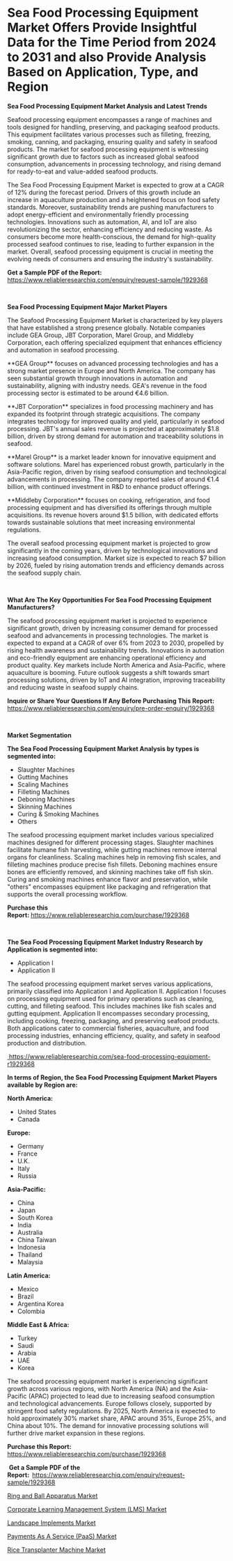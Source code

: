 <p><h1>Sea Food Processing Equipment Market Offers Provide Insightful Data for the Time Period from 2024 to 2031 and also Provide Analysis Based on Application, Type, and Region</h1></p><p><strong>Sea Food Processing Equipment Market Analysis and Latest Trends</strong></p>
<p><p>Seafood processing equipment encompasses a range of machines and tools designed for handling, preserving, and packaging seafood products. This equipment facilitates various processes such as filleting, freezing, smoking, canning, and packaging, ensuring quality and safety in seafood products. The market for seafood processing equipment is witnessing significant growth due to factors such as increased global seafood consumption, advancements in processing technology, and rising demand for ready-to-eat and value-added seafood products.</p><p>The Sea Food Processing Equipment Market is expected to grow at a CAGR of 12% during the forecast period. Drivers of this growth include an increase in aquaculture production and a heightened focus on food safety standards. Moreover, sustainability trends are pushing manufacturers to adopt energy-efficient and environmentally friendly processing technologies. Innovations such as automation, AI, and IoT are also revolutionizing the sector, enhancing efficiency and reducing waste. As consumers become more health-conscious, the demand for high-quality processed seafood continues to rise, leading to further expansion in the market. Overall, seafood processing equipment is crucial in meeting the evolving needs of consumers and ensuring the industry's sustainability.</p></p>
<p><strong>Get a Sample PDF of the Report:&nbsp;</strong> <a href="https://www.reliableresearchiq.com/enquiry/request-sample/1929368?utm_campaign=1121&utm_medium=2&utm_source=Github&utm_content=ia&utm_term=25102024&utm_id=sea-food-processing-equipment">https://www.reliableresearchiq.com/enquiry/request-sample/1929368</a></p>
<p>&nbsp;</p>
<p><strong>Sea Food Processing Equipment Major Market Players</strong></p>
<p><p>The Seafood Processing Equipment Market is characterized by key players that have established a strong presence globally. Notable companies include GEA Group, JBT Corporation, Marel Group, and Middleby Corporation, each offering specialized equipment that enhances efficiency and automation in seafood processing.</p><p>**GEA Group** focuses on advanced processing technologies and has a strong market presence in Europe and North America. The company has seen substantial growth through innovations in automation and sustainability, aligning with industry needs. GEA's revenue in the food processing sector is estimated to be around €4.6 billion.</p><p>**JBT Corporation** specializes in food processing machinery and has expanded its footprint through strategic acquisitions. The company integrates technology for improved quality and yield, particularly in seafood processing. JBT's annual sales revenue is projected at approximately $1.8 billion, driven by strong demand for automation and traceability solutions in seafood.</p><p>**Marel Group** is a market leader known for innovative equipment and software solutions. Marel has experienced robust growth, particularly in the Asia-Pacific region, driven by rising seafood consumption and technological advancements in processing. The company reported sales of around €1.4 billion, with continued investment in R&D to enhance product offerings.</p><p>**Middleby Corporation** focuses on cooking, refrigeration, and food processing equipment and has diversified its offerings through multiple acquisitions. Its revenue hovers around $1.5 billion, with dedicated efforts towards sustainable solutions that meet increasing environmental regulations.</p><p>The overall seafood processing equipment market is projected to grow significantly in the coming years, driven by technological innovations and increasing seafood consumption. Market size is expected to reach $7 billion by 2026, fueled by rising automation trends and efficiency demands across the seafood supply chain.</p></p>
<p>&nbsp;</p>
<p><strong>What Are The Key Opportunities For Sea Food Processing Equipment Manufacturers?</strong></p>
<p><p>The seafood processing equipment market is projected to experience significant growth, driven by increasing consumer demand for processed seafood and advancements in processing technologies. The market is expected to expand at a CAGR of over 6% from 2023 to 2030, propelled by rising health awareness and sustainability trends. Innovations in automation and eco-friendly equipment are enhancing operational efficiency and product quality. Key markets include North America and Asia-Pacific, where aquaculture is booming. Future outlook suggests a shift towards smart processing solutions, driven by IoT and AI integration, improving traceability and reducing waste in seafood supply chains.</p></p>
<p><strong>Inquire or Share Your Questions If Any Before Purchasing This Report:</strong> <a href="https://www.reliableresearchiq.com/enquiry/pre-order-enquiry/1929368?utm_campaign=1121&utm_medium=2&utm_source=Github&utm_content=ia&utm_term=25102024&utm_id=sea-food-processing-equipment">https://www.reliableresearchiq.com/enquiry/pre-order-enquiry/1929368</a></p>
<p>&nbsp;</p>
<p><strong>Market Segmentation</strong></p>
<p><strong>The Sea Food Processing Equipment Market Analysis by types is segmented into:</strong></p>
<p><ul><li>Slaughter Machines</li><li>Gutting Machines</li><li>Scaling Machines</li><li>Filleting Machines</li><li>Deboning Machines</li><li>Skinning Machines</li><li>Curing & Smoking Machines</li><li>Others</li></ul></p>
<p><p>The seafood processing equipment market includes various specialized machines designed for different processing stages. Slaughter machines facilitate humane fish harvesting, while gutting machines remove internal organs for cleanliness. Scaling machines help in removing fish scales, and filleting machines produce precise fish fillets. Deboning machines ensure bones are efficiently removed, and skinning machines take off fish skin. Curing and smoking machines enhance flavor and preservation, while "others" encompasses equipment like packaging and refrigeration that supports the overall processing workflow.</p></p>
<p><strong>Purchase this Report:&nbsp;</strong><a href="https://www.reliableresearchiq.com/purchase/1929368?utm_campaign=1121&utm_medium=2&utm_source=Github&utm_content=ia&utm_term=25102024&utm_id=sea-food-processing-equipment">https://www.reliableresearchiq.com/purchase/1929368</a></p>
<p>&nbsp;</p>
<p><strong>The Sea Food Processing Equipment Market Industry Research by Application is segmented into:</strong></p>
<p><ul><li>Application I</li><li>Application II</li></ul></p>
<p><p>The seafood processing equipment market serves various applications, primarily classified into Application I and Application II. Application I focuses on processing equipment used for primary operations such as cleaning, cutting, and filleting seafood. This includes machines like fish scales and gutting equipment. Application II encompasses secondary processing, including cooking, freezing, packaging, and preserving seafood products. Both applications cater to commercial fisheries, aquaculture, and food processing industries, enhancing efficiency, quality, and safety in seafood production and distribution.</p></p>
<p><a href="https://www.reliableresearchiq.com/sea-food-processing-equipment-r1929368?utm_campaign=1121&utm_medium=2&utm_source=Github&utm_content=ia&utm_term=25102024&utm_id=sea-food-processing-equipment">&nbsp;https://www.reliableresearchiq.com/sea-food-processing-equipment-r1929368</a></p>
<p><strong>In terms of Region, the Sea Food Processing Equipment Market Players available by Region are:</strong></p>
<p>
    <p> <strong> North America: </strong>
        <ul>
            <li>United States</li>
            <li>Canada</li>
        </ul>
        </p> 
    <p> <strong> Europe: </strong>
        <ul>
            <li>Germany</li>
            <li>France</li>
            <li>U.K.</li>
            <li>Italy</li>
            <li>Russia</li>
        </ul>
        </p> 
    <p> <strong> Asia-Pacific: </strong>
        <ul>
            <li>China</li>
            <li>Japan</li>
            <li>South Korea</li>
            <li>India</li>
            <li>Australia</li>
            <li>China Taiwan</li>
            <li>Indonesia</li>
            <li>Thailand</li>
            <li>Malaysia</li>
        </ul>
        </p> 
    <p> <strong> Latin America: </strong>
        <ul>
            <li>Mexico</li>
            <li>Brazil</li>
            <li>Argentina Korea</li>
            <li>Colombia</li>
        </ul>
        </p> 
    <p> <strong> Middle East & Africa: </strong>
        <ul>
            <li>Turkey</li>
            <li>Saudi</li>
            <li>Arabia</li>
            <li>UAE</li>
            <li>Korea</li>
        </ul>
    </p>
    </p>
<p><p>The seafood processing equipment market is experiencing significant growth across various regions, with North America (NA) and the Asia-Pacific (APAC) projected to lead due to increasing seafood consumption and technological advancements. Europe follows closely, supported by stringent food safety regulations. By 2025, North America is expected to hold approximately 30% market share, APAC around 35%, Europe 25%, and China about 10%. The demand for innovative processing solutions will further drive market expansion in these regions.</p></p>
<p><strong>Purchase this Report: </strong><a href="https://www.reliableresearchiq.com/purchase/1929368?utm_campaign=1121&utm_medium=2&utm_source=Github&utm_content=ia&utm_term=25102024&utm_id=sea-food-processing-equipment">https://www.reliableresearchiq.com/purchase/1929368</a></p>
<p>&nbsp;<strong>Get a Sample PDF of the Report:&nbsp;&nbsp;</strong><a href="https://www.reliableresearchiq.com/enquiry/request-sample/1929368?utm_campaign=1121&utm_medium=2&utm_source=Github&utm_content=ia&utm_term=25102024&utm_id=sea-food-processing-equipment">https://www.reliableresearchiq.com/enquiry/request-sample/1929368</a></p>
<p><strong></strong></p>
<p><p><a href="https://issuu.com/reportprime-2/docs/ring-and-ball-apparatus-market-size_92bf5eaf74b146?utm_campaign=1121&utm_medium=2&utm_source=Github&utm_content=ia&utm_term=25102024&utm_id=sea-food-processing-equipment">Ring and Ball Apparatus Market</a></p><p><a href="https://www.linkedin.com/pulse/unveiling-market-trends-global-corporate-learning-management-system-yespc?utm_campaign=1121&utm_medium=2&utm_source=Github&utm_content=ia&utm_term=25102024&utm_id=sea-food-processing-equipment">Corporate Learning Management System (LMS) Market</a></p><p><a href="https://github.com/fadrijbtavist/Market-Research-Report-List-1/blob/main/landscape-implements-market.md?utm_campaign=1121&utm_medium=2&utm_source=Github&utm_content=ia&utm_term=25102024&utm_id=sea-food-processing-equipment">Landscape Implements Market</a></p><p><a href="https://www.linkedin.com/pulse/unlocking-growth-potential-strategic-analysis-payments-service-5h2zc?utm_campaign=1121&utm_medium=2&utm_source=Github&utm_content=ia&utm_term=25102024&utm_id=sea-food-processing-equipment">Payments As A Service (PaaS) Market</a></p><p><a href="https://github.com/brindal51/Market-Research-Report-List-1/blob/main/rice-transplanter-machine-market.md?utm_campaign=1121&utm_medium=2&utm_source=Github&utm_content=ia&utm_term=25102024&utm_id=sea-food-processing-equipment">Rice Transplanter Machine Market</a></p></p>